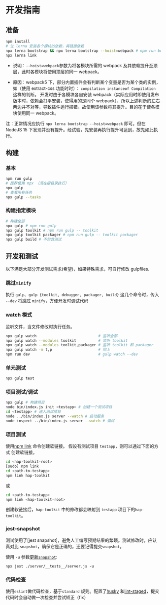 # 开发指南

## 准备

```sh
npm install
# 让 lerna 安装各个模块的依赖，再链接依赖
npx lerna bootstrap && npx lerna bootstrap --hoist=webpack # npm run bootstrap
npx lerna link
```

- 说明：`--hoist=webpack`参数为将各模块所需的 webpack 及其依赖提升至顶层，此时各模块将使用顶层的同一 webpack。

- 原因：webpack5 下，部分内置插件会有判断某个变量是否为某个类的实例，如（使用 extract-css 功能时时）： `compilation instanceof Compilation` 这样的判断。
  开发时由于各模块各自安装 webpack（实际应用时即使用发布版本时，依赖会打平安装，使得用的是同个 webpack），所以上述判断的左右两边并不对等，导致插件运行报错。故使用该参数将其提升。目的在于使各模块使用同一 webpack。

注：正常情况应执行 `npx lerna bootstrap --hoist=webpack` 即可。但在 NodeJS 15 下发现并没有提升。经试验，先安装再执行提升可达到，故先如此执行。

## 构建

### 基本

```sh
npm run gulp
# 推荐使用 npx （须在根目录执行）
npx gulp
# 查看所有任务
npx gulp --tasks
```

### 构建指定模块

```sh
# 构建全部
npx gulp # npm run gulp
npx gulp toolkit # npm run gulp -- toolkit
npx gulp toolkit packager # npm run gulp -- toolkit packager
npx gulp build # 不包含测试
```

## 开发和测试

以下满足大部分开发测试需求(希望)，如果特殊需求，可自行修改 gulpfiles.

### 跳过`minify`

执行 `gulp`、`gulp {toolkit, debugger, packager, build}` 这几个命令时，传入
`--dev` 将跳过 `minify`，方便开发时调试代码

### watch 模式

监听文件，当文件修改时执行任务。

```sh
npx gulp watch                            # 监听全部
npx gulp watch --modules toolkit          # 监听 toolkit
npx gulp watch --modules toolkit,packager # 监听 toolkit 和 packager
npx gulp watch -m t,p                     # 同上
npm run dev                               # gulp watch --dev
```

### 单元测试

```sh
npx gulp test
```

### 项目测试/调试

```sh
npx gulp # 构建项目
node bin/index.js init <testapp> # 创建一个测试项目
cd <testapp> # 进入测试项目
node ../bin/index.js server --watch # 启动服务
node inspect ../bin/index.js server --watch # 调试
```

### 项目测试

使用[npm link] 命令创建软链接。 假设有测试项目 `testapp`，则可以通过下面的方式
创建软链接。

```sh
cd <hap-toolkit-root>
[sudo] npm link
cd <path-to-testapp>
npm link hap-toolkit
```

或

```sh
cd <path-to-testapp>
npm link <hap-toolkit-root>
```

创建软链接后，`hap-toolkit` 中的修改都会映射到 `testapp` 项目下的`hap-toolkit`。

### jest-snapshot

测试使用了[jest snapshot]，避免人工编写预期结果的繁琐。测试修改时，应认真对比
`snapshot`，确保它是正确的，还要记得提交`snapshot`。

使用 `-u` 参数[更新`snapshot`][update-jest-snapshot]:

```shell
npx jest ./server/__tests__/server.js -u
```

### 代码检查

使用`eslint`做代码检查，基于`standard` 规则。配置了[husky] 和[lint-staged]，提交
代码时会自动做一次检查并尝试矫正（fix）

[npm link]: https://docs.npmjs.com/cli/link.html
[husky]: https://github.com/typicode/husky
[lint-staged]: https://github.com/okonet/lint-staged
[jest-snapshot]: https://jestjs.io/docs/en/snapshot-testing
[update-jest-snapshot]: https://jestjs.io/docs/en/snapshot-testing
